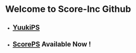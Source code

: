 # Welcome to Score-Inc Github

- ## [YuukiPS](/YuukiPS/README.MD)

- ## [ScorePS](/ScorePS/README.MD) Available Now !<!--"-->
